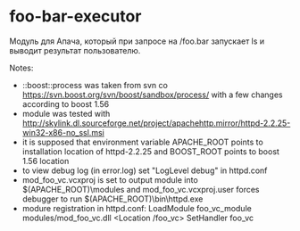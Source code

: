 foo-bar-executor
================

Модуль для Апача, который при запросе на /foo.bar запускает ls и выводит результат пользователю.


Notes:
- ::boost::process was taken from svn co https://svn.boost.org/svn/boost/sandbox/process/ with a few changes according to boost 1.56
- module was tested with http://skylink.dl.sourceforge.net/project/apachehttp.mirror/httpd-2.2.25-win32-x86-no_ssl.msi
- it is supposed that environment variable APACHE_ROOT points to installation location of httpd-2.2.25 and BOOST_ROOT points to boost 1.56 location
- to view debug log (in error.log) set "LogLevel debug" in httpd.conf
- mod_foo_vc.vcxproj is set to output module into $(APACHE_ROOT)\modules and mod_foo_vc.vcxproj.user forces debugger to run $(APACHE_ROOT)\bin\httpd.exe
- modure registration in httpd.conf:
    LoadModule foo_vc_module modules/mod_foo_vc.dll
    <Location /foo_vc>
        SetHandler foo_vc
    </Location>

